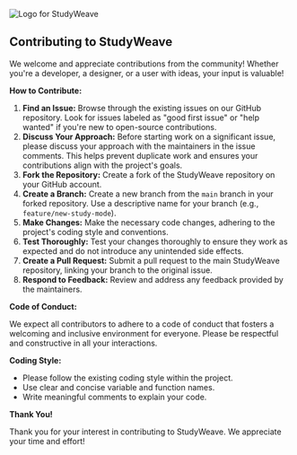 ![Logo for StudyWeave](https://i.ibb.co/G9YvHmX/image.png)

## Contributing to StudyWeave

We welcome and appreciate contributions from the community! Whether you're a developer, a designer, or a user with ideas, your input is valuable!

**How to Contribute:**

1. **Find an Issue:** Browse through the existing issues on our GitHub repository. Look for issues labeled as "good first issue" or "help wanted" if you're new to open-source contributions.
2. **Discuss Your Approach:** Before starting work on a significant issue, please discuss your approach with the maintainers in the issue comments. This helps prevent duplicate work and ensures your contributions align with the project's goals.
3. **Fork the Repository:** Create a fork of the StudyWeave repository on your GitHub account.
4. **Create a Branch:** Create a new branch from the `main` branch in your forked repository. Use a descriptive name for your branch (e.g., `feature/new-study-mode`).
5. **Make Changes:** Make the necessary code changes, adhering to the project's coding style and conventions. 
6. **Test Thoroughly:** Test your changes thoroughly to ensure they work as expected and do not introduce any unintended side effects.
7. **Create a Pull Request:** Submit a pull request to the main StudyWeave repository, linking your branch to the original issue.
8. **Respond to Feedback:** Review and address any feedback provided by the maintainers.

**Code of Conduct:**

We expect all contributors to adhere to a code of conduct that fosters a welcoming and inclusive environment for everyone. Please be respectful and constructive in all your interactions.

**Coding Style:**

* Please follow the existing coding style within the project. 
* Use clear and concise variable and function names.
* Write meaningful comments to explain your code.

**Thank You!**

Thank you for your interest in contributing to StudyWeave. We appreciate your time and effort!

